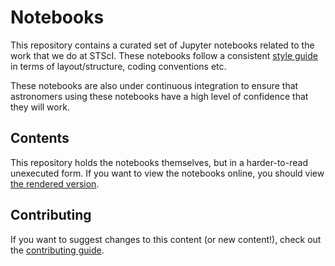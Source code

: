 # Notebooks

This repository contains a curated set of Jupyter notebooks related to the work that we do at STScI. These notebooks follow a consistent [style guide]( https://github.com/spacetelescope/style-guides/issues/2) in terms of layout/structure, coding conventions etc.

These notebooks are also under continuous integration to ensure that astronomers using these notebooks have a high level of confidence that they will work.

## Contents

This repository holds the notebooks themselves, but in a harder-to-read unexecuted form. If you want to view the notebooks online, you should view [the rendered version](https://spacetelescope.github.io/notebooks).


## Contributing

If you want to suggest changes to this content (or new content!), check out the [contributing guide](CONTRIBUTING.md).

